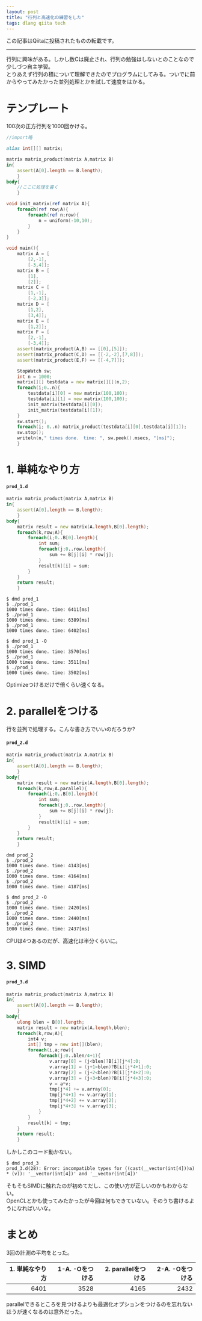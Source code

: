 ```yaml
---
layout: post
title: "行列と高速化の練習をした"
tags: dlang qiita tech
---
```

この記事はQiitaに投稿されたものの転載です。

---
行列に興味がある。しかし数Cは廃止され、行列の勉強はしないとのことなので少しづつ自主学習。  
とりあえず行列の積について理解できたのでプログラムにしてみる。ついでに前からやってみたかった並列処理とかを試して速度をはかる。  

# テンプレート

100次の正方行列を1000回かける。

```d
//import略

alias int[][] matrix;

matrix matrix_product(matrix A,matrix B)
in{
	assert(A[0].length == B.length);
	}
body{
	//ここに処理を書く
	}

void init_matrix(ref matrix A){
	foreach(ref row;A){
		foreach(ref n;row){
			n = uniform(-10,10);
		}
	}
}

void main(){
	matrix A = [
		[2,-1],
		[-3,4]];
	matrix B = [
		[1],
		[2]];
	matrix C = [
		[1,-1],
		[-2,3]];
	matrix D = [
		[1,2],
		[3,4]];
	matrix E = [
		[1,2]];
	matrix F = [
		[2,-1],
		[-3,4]];
	assert(matrix_product(A,B) == [[0],[5]]);
	assert(matrix_product(C,D) == [[-2,-2],[7,8]]);
	assert(matrix_product(E,F) == [[-4,7]]);

	StopWatch sw;
	int n = 1000;
	matrix[][] testdata = new matrix[][](n,2);
	foreach(i;0..n){
		testdata[i][0] = new matrix(100,100);
		testdata[i][1] = new matrix(100,100);
		init_matrix(testdata[i][0]);
		init_matrix(testdata[i][1]);
	}
	sw.start();
	foreach(i; 0..n) matrix_product(testdata[i][0],testdata[i][1]);
	sw.stop();
	writeln(n," times done.　time: ", sw.peek().msecs, "[ms]");
	}
```

# 1. 単純なやり方

#### `prod_1.d`

```d
matrix matrix_product(matrix A,matrix B)
in{
	assert(A[0].length == B.length);
	}
body{
	matrix result = new matrix(A.length,B[0].length);
	foreach(k,row;A){
		foreach(i;0..B[0].length){
			int sum;
			foreach(j;0..row.length){
				sum += B[j][i] * row[j];
			}
			result[k][i] = sum;
		}
	}
	return result;
	}
```

```console
$ dmd prod_1
$ ./prod_1
1000 times done. time: 6411[ms]
$ ./prod_1
1000 times done. time: 6389[ms]
$ ./prod_1
1000 times done. time: 6402[ms]
```

```console
$ dmd prod_1 -O
$ ./prod_1
1000 times done. time: 3570[ms]
$ ./prod_1
1000 times done. time: 3511[ms]
$ ./prod_1
1000 times done. time: 3502[ms]
```

Optimizeつけるだけで倍くらい速くなる。

# 2. parallelをつける

行を並列で処理する。こんな書き方でいいのだろうか?

#### `prod_2.d`

```d
matrix matrix_product(matrix A,matrix B)
in{
	assert(A[0].length == B.length);
	}
body{
	matrix result = new matrix(A.length,B[0].length);
	foreach(k,row;A.parallel){
		foreach(i;0..B[0].length){
			int sum;
			foreach(j;0..row.length){
				sum += B[j][i] * row[j];
			}
			result[k][i] = sum;
		}
	}
	return result;
	}
```

```console
dmd prod_2
$ ./prod_2
1000 times done. time: 4143[ms]
$ ./prod_2
1000 times done. time: 4164[ms]
$ ./prod_2
1000 times done. time: 4187[ms]
```

```console
$ dmd prod_2 -O
$ ./prod_2
1000 times done. time: 2420[ms]
$ ./prod_2
1000 times done. time: 2440[ms]
$ ./prod_2
1000 times done. time: 2437[ms]
```

CPUは4つあるのだが、高速化は半分くらいに。

# 3. SIMD

#### `prod_3.d`

```d
matrix matrix_product(matrix A,matrix B)
in{
	assert(A[0].length == B.length);
	}
body{
	ulong blen = B[0].length;
	matrix result = new matrix(A.length,blen);
	foreach(k,row;A){
		int4 v;
		int[] tmp = new int[](blen);
		foreach(i,a;row){
			foreach(j;0..blen/4+1){
				v.array[0] = (j<blen)?B[i][j*4]:0;
				v.array[1] = (j+1<blen)?B[i][j*4+1]:0;
				v.array[2] = (j+2<blen)?B[i][j*4+2]:0;
				v.array[3] = (j+3<blen)?B[i][j*4+3]:0;
				v = a*v;
				tmp[j*4] += v.array[0];
				tmp[j*4+1] += v.array[1];
				tmp[j*4+2] += v.array[2];
				tmp[j*4+3] += v.array[3];
			}
		}
		result[k] = tmp;
	}
	return result;
	}
```

しかしこのコード動かない。

```console
$ dmd prod_3
prod_3.d(28): Error: incompatible types for ((cast(__vector(int[4]))a) * (v)): '__vector(int[4])' and '__vector(int[4])'
```

そもそもSIMDに触れたのが初めてだし、この使い方が正しいのかもわからない。  
OpenCLとかも使ってみたかったが今回は何もできていない。そのうち書けるようになればいいな。

# まとめ

3回の計測の平均をとった。

| 1. 単純なやり方 | 1-A. -Oをつける | 2. parallelをつける | 2-A. -Oをつける
|--:|--:|--:|--:|
| 6401 | 3528 | 4165 | 2432 |

parallelできるところを見つけるよりも最適化オプションをつけるのを忘れないほうが速くなるのは意外だった。
